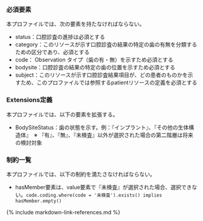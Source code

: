 ### 必須要素
本プロファイルでは、次の要素を持たなければならない。

- status：口腔診査の進捗は必須とする
- category：このリソースが示す口腔診査の結果の特定の歯の有無を分類するための区分であり、必須とする
- code： Observation タイプ（歯の有・無）を示すため必須とする
- bodysite：口腔診査の結果の特定の歯の位置を示すため必須とする
- subject：このリソースが示す口腔診査結果項目が、どの患者のものかを示すため、このプロファイルでは参照するpatientリソースの定義を必須とする

### Extensions定義
本プロファイルでは、以下の要素を拡張する。
- BodySiteStatus：歯の状態を示す。例：『インプラント』、『その他の生体構造体』　※ 『有』、『無』、『未検査』以外が選択された場合の第二階層は将来の検討対象

### 制約一覧
本プロファイルでは、以下の制約を満たさなければならない。

- hasMember要素は、value要素で『未検査』が選択された場合、選択できない。`code.coding.where(code = '未検査').exists() implies hasMember.empty()`

<!--
## 利用方法

### OperationおよびSearch Parameter 一覧

#### Search Parameter一覧

#### Operation一覧

### サンプル

## その他、参考文献、リンク等
-->

{% include markdown-link-references.md %}
